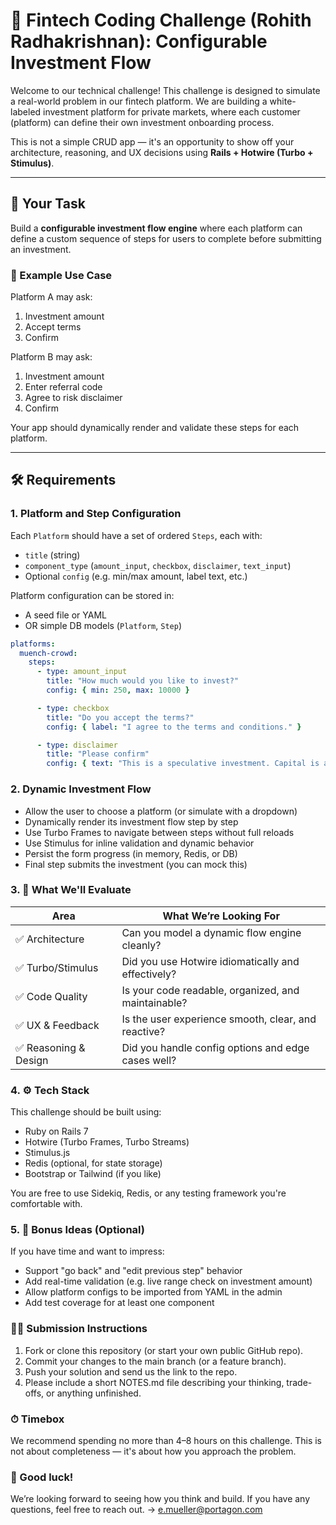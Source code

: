 # 💼 Fintech Coding Challenge (Rohith Radhakrishnan): Configurable Investment Flow

Welcome to our technical challenge! This challenge is designed to simulate a real-world problem in our fintech platform. 
We are building a white-labeled investment platform for private markets, where each customer (platform) can define their own investment onboarding process.

This is not a simple CRUD app — it's an opportunity to show off your architecture, reasoning, and UX decisions using **Rails + Hotwire (Turbo + Stimulus)**.

---

## 🚀 Your Task

Build a **configurable investment flow engine** where each platform can define a custom sequence of steps for users to complete before submitting an investment.

### 🧩 Example Use Case

Platform A may ask:
1. Investment amount
2. Accept terms
3. Confirm

Platform B may ask:
1. Investment amount
2. Enter referral code
3. Agree to risk disclaimer
4. Confirm

Your app should dynamically render and validate these steps for each platform.

---

## 🛠 Requirements

### 1. Platform and Step Configuration

Each `Platform` should have a set of ordered `Steps`, each with:
- `title` (string)
- `component_type` (`amount_input`, `checkbox`, `disclaimer`, `text_input`)
- Optional `config` (e.g. min/max amount, label text, etc.)

Platform configuration can be stored in:
- A seed file or YAML
- OR simple DB models (`Platform`, `Step`)

```yaml
platforms:
  muench-crowd:
    steps:
      - type: amount_input
        title: "How much would you like to invest?"
        config: { min: 250, max: 10000 }

      - type: checkbox
        title: "Do you accept the terms?"
        config: { label: "I agree to the terms and conditions." }

      - type: disclaimer
        title: "Please confirm"
        config: { text: "This is a speculative investment. Capital is at risk." }
```

### 2. Dynamic Investment Flow

- Allow the user to choose a platform (or simulate with a dropdown)
- Dynamically render its investment flow step by step
- Use Turbo Frames to navigate between steps without full reloads
- Use Stimulus for inline validation and dynamic behavior
- Persist the form progress (in memory, Redis, or DB)
- Final step submits the investment (you can mock this)

### 3. 🧪 What We'll Evaluate

| Area                 | What We’re Looking For                              |
| -------------------- | --------------------------------------------------- |
| ✅ Architecture       | Can you model a dynamic flow engine cleanly?        |
| ✅ Turbo/Stimulus     | Did you use Hotwire idiomatically and effectively?  |
| ✅ Code Quality       | Is your code readable, organized, and maintainable? |
| ✅ UX & Feedback      | Is the user experience smooth, clear, and reactive? |
| ✅ Reasoning & Design | Did you handle config options and edge cases well?  |

### 4. ⚙️ Tech Stack
This challenge should be built using:

- Ruby on Rails 7
- Hotwire (Turbo Frames, Turbo Streams)
- Stimulus.js
- Redis (optional, for state storage)
- Bootstrap or Tailwind (if you like)

You are free to use Sidekiq, Redis, or any testing framework you're comfortable with.

### 5. 📝 Bonus Ideas (Optional)
If you have time and want to impress:

- Support "go back" and "edit previous step" behavior
- Add real-time validation (e.g. live range check on investment amount)
- Allow platform configs to be imported from YAML in the admin
- Add test coverage for at least one component

### 🧑‍💻 Submission Instructions

1. Fork or clone this repository (or start your own public GitHub repo).
2. Commit your changes to the main branch (or a feature branch).
3. Push your solution and send us the link to the repo.
4. Please include a short NOTES.md file describing your thinking, trade-offs, or anything unfinished.

### ⏱ Timebox

We recommend spending no more than 4–8 hours on this challenge.
This is not about completeness — it's about how you approach the problem.

### 🙌 Good luck!

We’re looking forward to seeing how you think and build. If you have any questions, feel free to reach out. 
-> e.mueller@portagon.com

